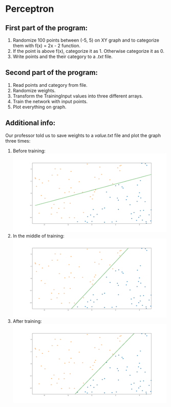 # Perceptron
## First part of the program:
1. Randomize 100 points between (-5, 5) on XY graph and to categorize them with f(x) = 2x - 2 function.
2. If the point is above f(x), categorize it as 1. Otherwise categorize it as 0.
3. Write points and the their category to a *.txt* file.
## Second part of the program:
1. Read points and category from file.
2. Randomize weights.
3. Transform the TrainingInput values into three different arrays.
4. Train the network with input points.
5. Plot everything on graph.
## Additional info:
Our professor told us to save weights to a *value.txt* file and plot the graph three times:
1. Before training: ![alt text](https://github.com/Krolag/IDA_Homework_AI/blob/master/plots/1.png?raw=true)
2. In the middle of training: ![alt text](https://github.com/Krolag/IDA_Homework_AI/blob/master/plots/2.png?raw=true)
3. After training: ![alt text](https://github.com/Krolag/IDA_Homework_AI/blob/master/plots/3.png?raw=true)
